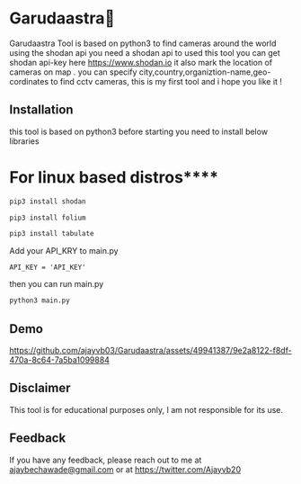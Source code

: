 # Garudaastra🦅
Garudaastra Tool is based on python3 to find cameras around the world using the shodan api you need a shodan api to used this tool you can get shodan api-key here https://www.shodan.io
it also mark the location of cameras on map . you can specify city,country,organiztion-name,geo-cordinates to find cctv cameras, this is my first tool and i hope you like it !




## Installation

this tool is based on python3 before starting you need to install below libraries
# For linux based distros****
```bash
pip3 install shodan

pip3 install folium

pip3 install tabulate
```
Add your API_KRY to main.py
```#set your shodan api key
API_KEY = 'API_KEY'
```
then you can run main.py
```bash
python3 main.py
```

## Demo




https://github.com/ajayvb03/Garudaastra/assets/49941387/9e2a8122-f8df-470a-8c64-7a5ba1099884






## Disclaimer
This tool is for educational purposes only, I am not responsible for its use.
## Feedback

If you have any feedback, please reach out to me at ajaybechawade@gmail.com
or at https://twitter.com/Ajayvb20

